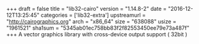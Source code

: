 +++
draft = false
title = "lib32-cairo"
version = "1.14.8-2"
date = "2016-12-12T13:25:45"
categories = ['lib32-extra']
upstreamurl = "http://cairographics.org"
arch = "x86_64"
size = "638088"
usize = "1961521"
sha1sum = "5345ab01ec758bb83f2f82553450ee79e73a487f"
+++
A vector graphics library with cross-device output support ( 32bit )